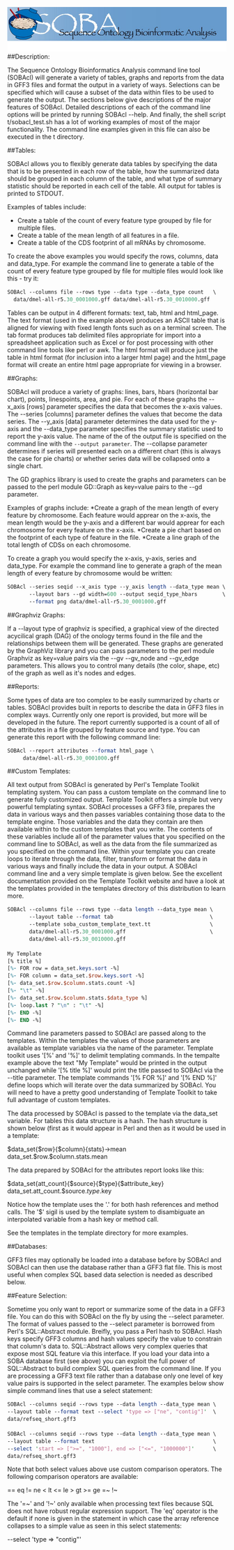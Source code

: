 ![logo](https://github.com/The-Sequence-Ontology/SOBA/blob/master/images/soba_header_bg.jpg)
##Description:

The Sequence Ontology Bioinformatics Analysis command line tool
(SOBAcl) will generate a variety of tables, graphs and reports from
the data in GFF3 files and format the output in a variety of ways.
Selections can be specified which will cause a subset of the data
within files to be used to generate the output. The sections below
give descriptions of the major features of SOBAcl.  Detailed
descriptions of each of the command line options will be printed by
running SOBAcl --help.  And finally, the shell script t/sobacl_test.sh
has a lot of working examples of most of the major functionality.  The
command line examples given in this file can also be executed in the t
directory.

##Tables:

SOBAcl allows you to flexibly generate data tables by specifying the
data that is to be presented in each row of the table, how the
summarized data should be grouped in each column of the table, and
what type of summary statistic should be reported in each cell of the
table.  All output for tables is printed to STDOUT.


Examples of tables include:
* Create a table of the count of every feature type grouped by
file for multiple files.
* Create a table of the mean length of all features in a file.
* Create a table of the CDS footprint of all mRNAs by chromosome.

To create the above examples you would specify the rows, columns, data
and data_type.  For example the command line to generate a table of
the count of every feature type grouped by file for multiple files
would look like this - try it:

```perl
SOBAcl --columns file --rows type --data type --data_type count   \
  data/dmel-all-r5.30_0001000.gff data/dmel-all-r5.30_0010000.gff 
```

Tables can be output in 4 different formats: text, tab, html and
html_page.  The text format (used in the example above) produces an
ASCII table that is aligned for viewing with fixed length fonts such
as on a terminal screen.  The tab format produces tab delimited files
appropriate for import into a spreadsheet application such as Excel or
for post processing with other command line tools like perl or awk.
The html format will produce just the table in html format (for
inclusion into a larger html page) and the html_page format will
create an entire html page appropriate for viewing in a browser.

##Graphs:

SOBAcl will produce a variety of graphs: lines, bars, hbars
(horizontal bar chart), points, linespoints, area, and pie.  For each
of these graphs the --x_axis [rows] parameter specifies the data that
becomes the x-axis values. The --series [columns] parameter defines
the values that become the data series.  The --y_axis [data] parameter
determines the data used for the y-axis and the --data_type parameter
specifies the summary statistic used to report the y-axis value.  The
name of the of the output file is specified on the command line with
the `--output parameter`.  The --collapse parameter determines if series
will presented each on a different chart (this is always the case for
pie charts) or whether series data will be collapsed onto a single
chart.

The GD graphics library is used to create the graphs and parameters
can be passed to the perl module GD::Graph as key=value pairs to the
--gd parameter.

Examples of graphs include:
*Create a graph of the mean length of every feature by
chromosome.  Each feature would apprear on the x-axis, the mean
length would be the y-axis and a different bar would apprear for
each chromosome for every feature on the x-axis.
*Create a pie chart based on the footprint of each type of feature
in the file.
*Create a line graph of the total length of CDSs on each
chromosome.

To create a graph you would specify the x-axis, y-axis, series and
data_type.  For example the command line to generate a graph of the
mean length of every feature by chromosome would be written:

```perl
SOBAcl --series seqid --x_axis type --y_axis length --data_type mean \
       --layout bars --gd width=600 --output seqid_type_hbars        \
       --format png data/dmel-all-r5.30_0001000.gff
```

##Graphviz Graphs:

If a --layout type of graphviz is specified, a graphical view of the
directed acycilical graph (DAG) of the onology terms found in the file
and the relationships between them will be generated.  These graphs
are generated by the GraphViz library and you can pass parameters to
the perl module Graphviz as key=value pairs via the --gv --gv_node and
--gv_edge parameters.  This allows you to control many details (the
color, shape, etc) of the graph as well as it's nodes and edges.

##Reports:

Some types of data are too complex to be easily summarized by charts
or tables.  SOBAcl provides built in reports to describe the data in
GFF3 files in complex ways.  Currently only one report is provided,
but more will be developed in the future.  The report currently
supported is a count of all of the attributes in a file grouped by
feature source and type.  You can generate this report with the
following command line:

```perl
SOBAcl --report attributes --format html_page \
     data/dmel-all-r5.30_0001000.gff
```

##Custom Templates:

All text output from SOBAcl is generated by Perl's Template Toolkit
templating system.  You can pass a custom template on the command line
to generate fully customized output.  Template Toolkit offers a simple
but very powerful templating syntax.  SOBAcl processes a GFF3 file,
prepares the data in various ways and then passes variables containing
those data to the template engine.  Those variables and the data they
contain are then available within to the custom templates that you
write.  The contents of these variables include all of the parameter
values that you specified on the command line to SOBAcl, as well as
the data from the file summarized as you specified on the command
line.  Within your template you can create loops to iterate through
the data, filter, transform or format the data in various ways and
finally include the data in your output.  A SOBAcl command line and
a very simple template is given below.  See the excellent
documentation provided on the Template Toolkit website and have a look
at the templates provided in the templates directory of this
distribution to learn more.

```perl
SOBAcl --columns file --rows type --data length --data_type mean \
       --layout table --format tab                               \
       --template soba_custom_template_text.tt                   \
       data/dmel-all-r5.30_0001000.gff                           \
       data/dmel-all-r5.30_0010000.gff

My Template
[% title %]
[%- FOR row = data_set.keys.sort -%]
[%- FOR column = data_set.$row.keys.sort -%]
[%- data_set.$row.$column.stats.count -%]
[%- "\t" -%]
[%- data_set.$row.$column.stats.$data_type %]
[%- loop.last ? "\n" : "\t" -%]
[%- END -%]
[%- END -%]
```

Command line parameters passed to SOBAcl are passed along to the
templates.  Within the templates the values of those parameters are
available as template variables via the name of the parameter.
Template toolkit uses '[%' and '%]' to delimit templating commands.
In the tempalte example above the text "My Template" would be printed
in the output unchanged while '[% title %]' would print the title
passed to SOBAcl via the --title parameter.  The template commands '[%
FOR %]' and '[% END %]' define loops which will iterate over the data
summarized by SOBAcl.  You will need to have a pretty good
understanding of Template Toolkit to take full advantage of custom
templates.

The data processed by SOBAcl is passed to the template via the
data_set variable.  For tables this data structure is a hash.  The
hash structure is shown below (first as it would appear in Perl and
then as it would be used in a template:

$data_set{$row}{$column}{stats}->mean
data_set.$row.$column.stats.mean

The data prepared by SOBAcl for the attributes report looks like this:

$data_set{att_count}{$source}{$type}{$attribute_key}
data_set.att_count.$source.$type.$key

Notice how the template uses the '.' for both hash references and
method calls.  The '$' sigil is used by the template system to
disambiguate an interpolated variable from a hash key or method call.

See the templates in the template directory for more examples.


##Databases:

GFF3 files may optionally be loaded into a database before by SOBAcl
and SOBAcl can then use the database rather than a GFF3 flat file.
This is most useful when complex SQL based data selection is needed as
described below.

##Feature Selection:

Sometime you only want to report or summarize some of the data in a
GFF3 file.  You can do this with SOBAcl on the fly by using the
--select parameter.  The format of values passed to the --select
parameter is borrowed from Perl's SQL::Abstract module.  Breifly, you
pass a Perl hash to SOBAcl.  Hash keys specify GFF3 columns and hash
values specify the value to constrain that column's data to.
SQL::Abstract allows very complex queries that expose most SQL feature
via this interface.  If you load your data into a SOBA database first
(see above) you can exploit the full power of SQL::Abstract to build
complex SQL queries from the command line.  If you are processing a
GFF3 text file rather than a database only one level of key value
pairs is supported in the select parameter.  The examples below show
simple command lines that use a select statement:

```perl
SOBAcl --columns seqid --rows type --data length --data_type mean \
--layout table --format text --select 'type => ["ne", "contig"]'  \
data/refseq_short.gff3

SOBAcl --columns seqid --rows type --data length --data_type mean \
--layout table --format text                                      \
--select 'start => [">=", "1000"], end => ["<=", "1000000"]'      \
data/refseq_short.gff3
```

Note that both select values above use custom comparison operators.
The following comparison operators are available:

== eq != ne < lt <= le > gt >= ge =~ !~

The '=~' and '!~' only available when processing text files because
SQL does not have robust regular expression support.  The 'eq'
operator is the default if none is given in the statement in which
case the array reference collapses to a simple value as seen in this
select statements:

--select 'type => "contig"'

